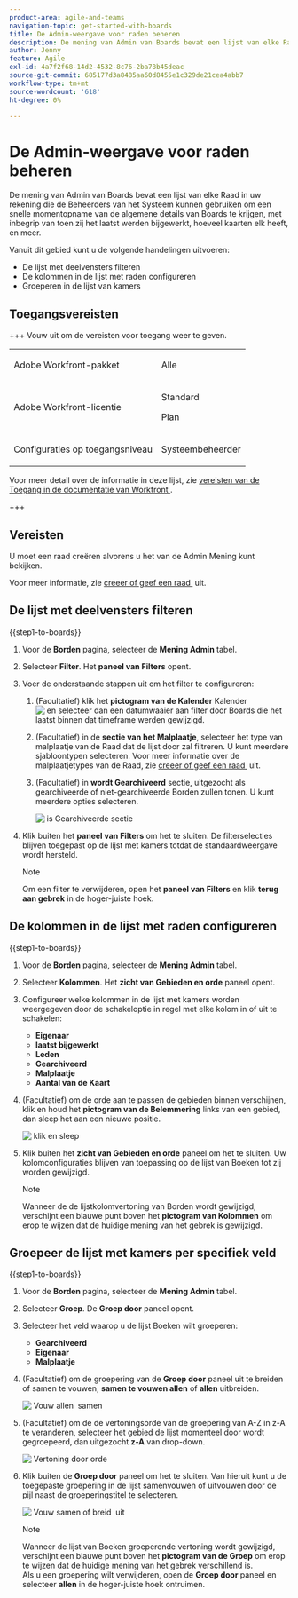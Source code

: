 ```yaml
---
product-area: agile-and-teams
navigation-topic: get-started-with-boards
title: De Admin-weergave voor raden beheren
description: De mening van Admin van Boards bevat een lijst van elke Raad in uw rekening die de Beheerders van het Systeem kunnen gebruiken om een snelle momentopname van de algemene details van Boards te krijgen.
author: Jenny
feature: Agile
exl-id: 4a7f2f68-14d2-4532-8c76-2ba78b45deac
source-git-commit: 685177d3a8485aa60d8455e1c329de21cea4abb7
workflow-type: tm+mt
source-wordcount: '618'
ht-degree: 0%

---
```


# De Admin-weergave voor raden beheren

De mening van Admin van Boards bevat een lijst van elke Raad in uw rekening die de Beheerders van het Systeem kunnen gebruiken om een snelle momentopname van de algemene details van Boards te krijgen, met inbegrip van toen zij het laatst werden bijgewerkt, hoeveel kaarten elk heeft, en meer.

Vanuit dit gebied kunt u de volgende handelingen uitvoeren:

* De lijst met deelvensters filteren
* De kolommen in de lijst met raden configureren
* Groeperen in de lijst van kamers

## Toegangsvereisten

+++ Vouw uit om de vereisten voor toegang weer te geven.

<table style="table-layout:auto"> 
 <col> 
 </col> 
 <col> 
 </col> 
 <tbody> 
  <tr> 
   <td role="rowheader">Adobe Workfront-pakket</td> 
   <td> <p>Alle</p> </td> 
  </tr> 
  <tr> 
   <td role="rowheader">Adobe Workfront-licentie</td> 
   <td> <p>Standard</p>
        <p> Plan </p></td> 
  </tr> 
    <tr> 
   <td role="rowheader">Configuraties op toegangsniveau</td> 
   <td> <p>Systeembeheerder </p>
        </td> 
  </tr> 
 </tbody> 
</table>

Voor meer detail over de informatie in deze lijst, zie [&#x200B; vereisten van de Toegang in de documentatie van Workfront &#x200B;](/help/quicksilver/administration-and-setup/add-users/access-levels-and-object-permissions/access-level-requirements-in-documentation.md).

+++

## Vereisten

U moet een raad creëren alvorens u het van de Admin Mening kunt bekijken.

Voor meer informatie, zie [&#x200B; creeer of geef een raad &#x200B;](/help/quicksilver/agile/get-started-with-boards/create-edit-board.md) uit.

## De lijst met deelvensters filteren

{{step1-to-boards}}

1. Voor de **Borden** pagina, selecteer de **Mening Admin** tabel.

1. Selecteer **Filter**. Het **paneel van Filters** opent.

1. Voer de onderstaande stappen uit om het filter te configureren:

   1. (Facultatief) klik het **pictogram van de Kalender** Kalender ![&#x200B; en selecteer dan een datumwaaier aan filter door Boards die het laatst binnen dat timeframe werden gewijzigd.](assets/calendar-icon.png)

   1. (Facultatief) in de **sectie van het Malplaatje**, selecteer het type van malplaatje van de Raad dat de lijst door zal filtreren. U kunt meerdere sjabloontypen selecteren.
Voor meer informatie over de malplaatjetypes van de Raad, zie [&#x200B; creeer of geef een raad &#x200B;](/help/quicksilver/agile/get-started-with-boards/create-edit-board.md) uit.

   1. (Facultatief) in **wordt Gearchiveerd** sectie, uitgezocht als gearchiveerde of niet-gearchiveerde Borden zullen tonen. U kunt meerdere opties selecteren.

      ![&#x200B; is Gearchiveerde sectie &#x200B;](assets/is-archived-section.png)

1. Klik buiten het **paneel van Filters** om het te sluiten. De filterselecties blijven toegepast op de lijst met kamers totdat de standaardweergave wordt hersteld.

   >[!NOTE]
   >
   >Om een filter te verwijderen, open het **paneel van Filters** en klik **terug aan gebrek** in de hoger-juiste hoek.

## De kolommen in de lijst met raden configureren

{{step1-to-boards}}

1. Voor de **Borden** pagina, selecteer de **Mening Admin** tabel.

1. Selecteer **Kolommen**. Het **zicht van Gebieden en orde** paneel opent.

1. Configureer welke kolommen in de lijst met kamers worden weergegeven door de schakeloptie in regel met elke kolom in of uit te schakelen:

   * **Eigenaar**
   * **laatst bijgewerkt**
   * **Leden**
   * **Gearchiveerd**
   * **Malplaatje**
   * **Aantal van de Kaart**

1. (Facultatief) om de orde aan te passen de gebieden binnen verschijnen, klik en houd het **pictogram van de Belemmering** links van een gebied, dan sleep het aan een nieuwe positie.

   ![&#x200B; klik en sleep &#x200B;](assets/click-and-drag.png)

1. Klik buiten het **zicht van Gebieden en orde** paneel om het te sluiten. Uw kolomconfiguraties blijven van toepassing op de lijst van Boeken tot zij worden gewijzigd.

   >[!NOTE]
   >
   > Wanneer de de lijstkolomvertoning van Borden wordt gewijzigd, verschijnt een blauwe punt boven het **pictogram van Kolommen** om erop te wijzen dat de huidige mening van het gebrek is gewijzigd.

## Groepeer de lijst met kamers per specifiek veld

{{step1-to-boards}}

1. Voor de **Borden** pagina, selecteer de **Mening Admin** tabel.

1. Selecteer **Groep**. De **Groep door** paneel opent.

1. Selecteer het veld waarop u de lijst Boeken wilt groeperen:

   * **Gearchiveerd**
   * **Eigenaar**
   * **Malplaatje**

1. (Facultatief) om de groepering van de **Groep door** paneel uit te breiden of samen te vouwen, **samen te vouwen allen** of **allen** uitbreiden.

   ![&#x200B; Vouw allen &#x200B;](assets/collapse-all.png) samen

1. (Facultatief) om de de vertoningsorde van de groepering van A-Z in z-A te veranderen, selecteer het gebied de lijst momenteel door wordt gegroepeerd, dan uitgezocht **z-A** van drop-down.

   ![&#x200B; Vertoning door orde &#x200B;](assets/display-by-order.png)

1. Klik buiten de **Groep door** paneel om het te sluiten. Van hieruit kunt u de toegepaste groepering in de lijst samenvouwen of uitvouwen door de pijl naast de groeperingstitel te selecteren.

   ![&#x200B; Vouw samen of breid &#x200B;](assets/collapse-or-expand.png) uit

   >[!NOTE]
   >   
   >Wanneer de lijst van Boeken groeperende vertoning wordt gewijzigd, verschijnt een blauwe punt boven het **pictogram van de Groep** om erop te wijzen dat de huidige mening van het gebrek verschillend is. <br>
   >Als u een groepering wilt verwijderen, open de **Groep door** paneel en selecteer **allen** in de hoger-juiste hoek ontruimen.
